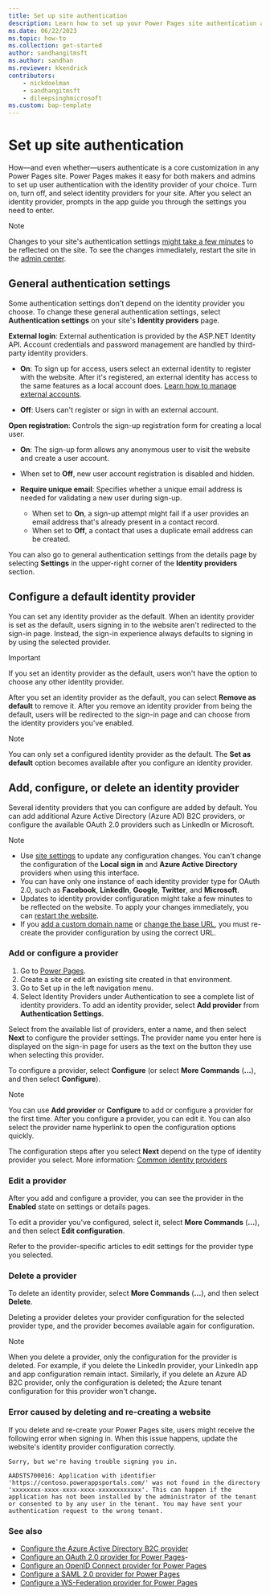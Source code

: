 ```yaml
---
title: Set up site authentication
description: Learn how to set up your Power Pages site authentication and add, set up, and remove identity providers.
ms.date: 06/22/2023
ms.topic: how-to
ms.collection: get-started
author: sandhangitmsft
ms.author: sandhan
ms.reviewer: kkendrick
contributors:
    - nickdoelman
    - sandhangitmsft
    - dileepsinghmicrosoft
ms.custom: bap-template
---
```


# Set up site authentication

How&mdash;and even whether&mdash;users authenticate is a core customization in any Power Pages site. Power Pages makes it easy for both makers and admins to set up user authentication with the identity provider of your choice. Turn on, turn off, and select identity providers for your site. After you select an identity provider, prompts in the app guide you through the settings you need to enter.

> [!NOTE]
> Changes to your site's authentication settings [might take a few minutes](/power-apps/maker/portals/admin/clear-server-side-cache#caching-changes-for-portals-with-version-926x-or-later) to be reflected on the site. To see the changes immediately, restart the site in the [admin center](../../admin/admin-overview.md).

## General authentication settings

Some authentication settings don't depend on the identity provider you choose. To change these general authentication settings, select **Authentication settings** on your site's **Identity providers** page.

**External login**: External authentication is provided by the ASP.NET Identity API. Account credentials and password management are handled by third-party identity providers.

- **On**: To sign up for access, users select an external identity to register with the website. After it's registered, an external identity has access to the same features as a local account does. [Learn how to manage external accounts](set-authentication-identity.md#manage-external-accounts).

- **Off**: Users can't register or sign in with an external account.

**Open registration**: Controls the sign-up registration form for creating a local user.

- **On**: The sign-up form allows any anonymous user to visit the website and create a user account.
- When set to **Off**, new user account registration is disabled and hidden.

- **Require unique email**: Specifies whether a unique email address is needed for validating a new user during sign-up.
  -  When set to **On**, a sign-up attempt might fail if a user provides an email address that's already present in a contact record.
  -  When set to **Off**, a contact that uses a duplicate email address can be created.

You can also go to general authentication settings from the details page by selecting **Settings** in the upper-right corner of the **Identity providers** section.

## Configure a default identity provider

You can set any identity provider as the default. When an identity provider is set as the default, users signing in to the website aren't redirected to the sign-in page. Instead, the sign-in experience always defaults to signing in by using the selected provider.

> [!IMPORTANT]
> If you set an identity provider as the default, users won't have the option to choose any other identity provider.

After you set an identity provider as the default, you can select **Remove as default** to remove it. After you remove an identity provider from being the default, users will be redirected to the sign-in page and can choose from the identity providers you've enabled.

> [!NOTE]
> You can only set a configured identity provider as the default. The **Set as default** option becomes available after you configure an identity provider.

## Add, configure, or delete an identity provider

Several identity providers that you can configure are added by default. You can add additional Azure Active Directory (Azure AD) B2C providers, or configure the available OAuth 2.0 providers such as LinkedIn or Microsoft.

> [!NOTE]
> - Use [site settings](../../configure/configure-site-settings.md#site-settings) to update any configuration changes.
You can't change the configuration of the **Local sign in** and **Azure Active Directory** providers when using this interface.
> - You can have only one instance of each identity provider type for OAuth 2.0, such as **Facebook**, **LinkedIn**, **Google**, **Twitter**, and **Microsoft**.
> - Updates to identity provider configuration might take a few minutes to be reflected on the website. To apply your changes immediately, you can [restart the website](../../admin/admin-overview.md).
> - If you [add a custom domain name](../../admin/add-custom-domain.md) or [change the base URL](/power-apps/maker/portals/admin/change-base-url), you must re-create the provider configuration by using the correct URL.

### Add or configure a provider

1. Go to [Power Pages](https://make.powerpages.microsoft.com/).
1. Create a site or edit an existing site created in that environment.
1. Go to Set up in the left navigation menu.
1. Select Identity Providers under Authentication to see a complete list of identity providers.
To add an identity provider, select **Add provider** from **Authentication Settings**.

Select from the available list of providers, enter a name, and then select **Next** to configure the provider settings. The provider name you enter here is displayed on the sign-in page for users as the text on the button they use when selecting this provider.

To configure a provider, select **Configure** (or select **More Commands** (**...**), and then select **Configure**).

> [!NOTE]
> You can use **Add provider** or **Configure** to add or configure a provider for the first time. After you configure a provider, you can edit it. You can also select the provider name hyperlink to open the configuration options quickly.

The configuration steps after you select **Next** depend on the type of identity provider you select. More information: [Common identity providers](index.md#common-identity-providers)

### Edit a provider

After you add and configure a provider, you can see the provider in the **Enabled** state on settings or details pages.

To edit a provider you've configured, select it, select **More Commands** (**...**), and then select **Edit configuration**.

Refer to the provider-specific articles to edit settings for the provider type you selected.

### Delete a provider

To delete an identity provider, select **More Commands** (**...**), and then select **Delete**.

Deleting a provider deletes your provider configuration for the selected provider type, and the provider becomes available again for configuration.

> [!NOTE]
> When you delete a provider, only the configuration for the provider is deleted. For example, if you delete the LinkedIn provider, your LinkedIn app and app configuration remain intact. Similarly, if you delete an Azure AD B2C provider, only the configuration is deleted; the Azure tenant configuration for this provider won't change.

### Error caused by deleting and re-creating a website

If you delete and re-create your Power Pages site, users might receive the following error when signing in. When this issue happens, update the website's identity provider configuration correctly.

`Sorry, but we're having trouble signing you in.`

`AADSTS700016: Application with identifier 'https://contoso.powerappsportals.com/' was not found in the directory 'xxxxxxxx-xxxx-xxxx-xxxx-xxxxxxxxxxxx'. This can happen if the application has not been installed by the administrator of the tenant or consented to by any user in the tenant. You may have sent your authentication request to the wrong tenant.`

### See also

- [Configure the Azure Active Directory B2C provider](azure-ad-b2c-provider.md)
- [Configure an OAuth 2.0 provider for Power Pages](oauth2-provider.md)- 
- [Configure an OpenID Connect provider for Power Pages](openid-provider.md)
- [Configure a SAML 2.0 provider for Power Pages](saml2-provider.md)
- [Configure a WS-Federation provider for Power Pages](ws-federation-provider.md)

